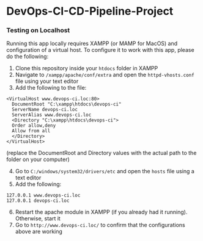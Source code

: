 # DevOps-CI-CD-Pipeline-Project
### Testing on Localhost
Running this app locally requires XAMPP (or MAMP for MacOS) and configuration of a virtual host. To configure it to work with this app, please do the following:
1. Clone this repository inside your `htdocs` folder in XAMPP
2. Navigate to `/xampp/apache/conf/extra` and open the `httpd-vhosts.conf` file using your text editor
3. Add the following to the file:
  ```
  <VirtualHost www.devops-ci.loc:80>
    DocumentRoot "C:\xampp\htdocs\devops-ci"
    ServerName devops-ci.loc
    ServerAlias www.devops-ci.loc
    <Directory "C:\xampp\htdocs\devops-ci">
    Order allow,deny
    Allow from all
    </Directory>
  </VirtualHost>
  ```
  (replace the DocumentRoot and Directory values with the actual path to the folder on your computer)
  
4. Go to `C:/windows/system32/drivers/etc` and open the `hosts` file using a text editor
5. Add the following:
  ```
  127.0.0.1 www.devops-ci.loc
  127.0.0.1 devops-ci.loc
  ```
6. Restart the apache module in XAMPP (if you already had it running). Otherwise, start it
7. Go to `http://www.devops-ci.loc/` to confirm that the configurations above are working
